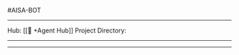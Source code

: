 #AISA-BOT
________________________________________________________________________
Hub: [[🎯 +Agent Hub]]
Project Directory: 
________________________________________________________________________
___

